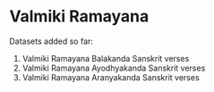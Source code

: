 # Valmiki Ramayana

Datasets added so far:

1. Valmiki Ramayana Balakanda Sanskrit verses
2. Valmiki Ramayana Ayodhyakanda Sanskrit verses
3. Valmiki Ramayana Aranyakanda Sanskrit verses
